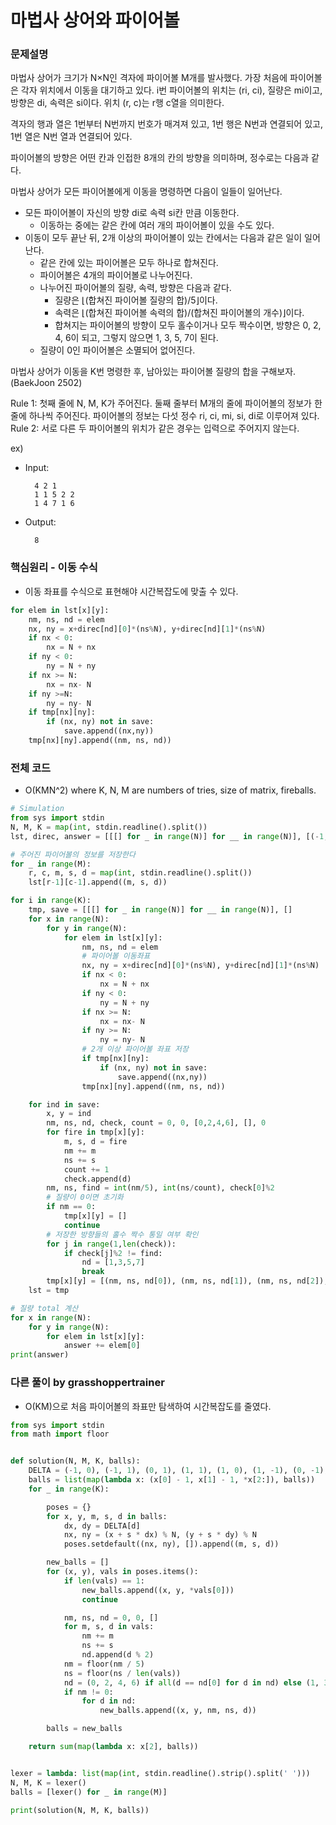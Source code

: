 # 마법사 상어와 파이어볼

### 문제설명

마법사 상어가 크기가 N×N인 격자에 파이어볼 M개를 발사했다. 가장 처음에 파이어볼은 각자 위치에서 이동을 대기하고 있다. i번 파이어볼의 위치는 (ri, ci), 질량은 mi이고, 방향은 di, 속력은 si이다. 위치 (r, c)는 r행 c열을 의미한다.

격자의 행과 열은 1번부터 N번까지 번호가 매겨져 있고, 1번 행은 N번과 연결되어 있고, 1번 열은 N번 열과 연결되어 있다.

파이어볼의 방향은 어떤 칸과 인접한 8개의 칸의 방향을 의미하며, 정수로는 다음과 같다.

마법사 상어가 모든 파이어볼에게 이동을 명령하면 다음이 일들이 일어난다.

- 모든 파이어볼이 자신의 방향 di로 속력 si칸 만큼 이동한다.
    - 이동하는 중에는 같은 칸에 여러 개의 파이어볼이 있을 수도 있다.
- 이동이 모두 끝난 뒤, 2개 이상의 파이어볼이 있는 칸에서는 다음과 같은 일이 일어난다.
    - 같은 칸에 있는 파이어볼은 모두 하나로 합쳐진다.
    - 파이어볼은 4개의 파이어볼로 나누어진다.
    - 나누어진 파이어볼의 질량, 속력, 방향은 다음과 같다.
        - 질량은 ⌊(합쳐진 파이어볼 질량의 합)/5⌋이다.
        - 속력은 ⌊(합쳐진 파이어볼 속력의 합)/(합쳐진 파이어볼의 개수)⌋이다.
        - 합쳐지는 파이어볼의 방향이 모두 홀수이거나 모두 짝수이면, 방향은 0, 2, 4, 6이 되고, 그렇지 않으면 1, 3, 5, 7이 된다.
    - 질량이 0인 파이어볼은 소멸되어 없어진다.

마법사 상어가 이동을 K번 명령한 후, 남아있는 파이어볼 질량의 합을 구해보자. (BaekJoon 2502)

Rule 1: 첫째 줄에 N, M, K가 주어진다. 둘째 줄부터 M개의 줄에 파이어볼의 정보가 한 줄에 하나씩 주어진다. 파이어볼의 정보는 다섯 정수 ri, ci, mi, si, di로 이루어져 있다.
Rule 2: 서로 다른 두 파이어볼의 위치가 같은 경우는 입력으로 주어지지 않는다.

ex)

- Input:

        4 2 1
        1 1 5 2 2
        1 4 7 1 6

- Output:

        8


### 핵심원리 - 이동 수식

- 이동 좌표를 수식으로 표현해야 시간복잡도에 맞출 수 있다.

```python
for elem in lst[x][y]:
    nm, ns, nd = elem
    nx, ny = x+direc[nd][0]*(ns%N), y+direc[nd][1]*(ns%N)
    if nx < 0:
        nx = N + nx
    if ny < 0:
        ny = N + ny
    if nx >= N:
        nx = nx- N
    if ny >=N:
        ny = ny- N
    if tmp[nx][ny]:
        if (nx, ny) not in save:
            save.append((nx,ny))
    tmp[nx][ny].append((nm, ns, nd))
```


### 전체 코드

- O(KMN^2) where K, N, M are numbers of tries, size of matrix, fireballs.

```python
# Simulation
from sys import stdin
N, M, K = map(int, stdin.readline().split())
lst, direc, answer = [[[] for _ in range(N)] for __ in range(N)], [(-1,0),(-1,1),(0,1),(1,1),(1,0),(1,-1),(0,-1),(-1,-1)], 0

# 주어진 파이어볼의 정보를 저장한다
for _ in range(M):
    r, c, m, s, d = map(int, stdin.readline().split())
    lst[r-1][c-1].append((m, s, d))

for i in range(K):
    tmp, save = [[[] for _ in range(N)] for __ in range(N)], []
    for x in range(N):
        for y in range(N):
            for elem in lst[x][y]:
                nm, ns, nd = elem
                # 파이어볼 이동좌표
                nx, ny = x+direc[nd][0]*(ns%N), y+direc[nd][1]*(ns%N)
                if nx < 0:
                    nx = N + nx
                if ny < 0:
                    ny = N + ny
                if nx >= N:
                    nx = nx- N
                if ny >= N:
                    ny = ny- N
                # 2개 이상 파이어볼 좌표 저장
                if tmp[nx][ny]:
                    if (nx, ny) not in save:
                        save.append((nx,ny))
                tmp[nx][ny].append((nm, ns, nd))

    for ind in save:
        x, y = ind
        nm, ns, nd, check, count = 0, 0, [0,2,4,6], [], 0
        for fire in tmp[x][y]:
            m, s, d = fire
            nm += m
            ns += s
            count += 1
            check.append(d)
        nm, ns, find = int(nm/5), int(ns/count), check[0]%2
        # 질량이 0이면 초기화
        if nm == 0:
            tmp[x][y] = []
            continue
        # 저장한 방향들의 홀수 짝수 통일 여부 확인
        for j in range(1,len(check)):
            if check[j]%2 != find:
                nd = [1,3,5,7]
                break
        tmp[x][y] = [(nm, ns, nd[0]), (nm, ns, nd[1]), (nm, ns, nd[2]), (nm, ns, nd[3])]
    lst = tmp

# 질량 total 계산
for x in range(N):
    for y in range(N):
        for elem in lst[x][y]:
            answer += elem[0]
print(answer)
```

### 다른 풀이 by grasshoppertrainer

- O(KM)으로 처음 파이어볼의 좌표만 탐색하여 시간복잡도를 줄였다.

```python
from sys import stdin
from math import floor


def solution(N, M, K, balls):
    DELTA = (-1, 0), (-1, 1), (0, 1), (1, 1), (1, 0), (1, -1), (0, -1), (-1, -1)
    balls = list(map(lambda x: (x[0] - 1, x[1] - 1, *x[2:]), balls))
    for _ in range(K):

        poses = {}
        for x, y, m, s, d in balls:
            dx, dy = DELTA[d]
            nx, ny = (x + s * dx) % N, (y + s * dy) % N
            poses.setdefault((nx, ny), []).append((m, s, d))

        new_balls = []
        for (x, y), vals in poses.items():
            if len(vals) == 1:
                new_balls.append((x, y, *vals[0]))
                continue

            nm, ns, nd = 0, 0, []
            for m, s, d in vals:
                nm += m
                ns += s
                nd.append(d % 2)
            nm = floor(nm / 5)
            ns = floor(ns / len(vals))
            nd = (0, 2, 4, 6) if all(d == nd[0] for d in nd) else (1, 3, 5, 7)
            if nm != 0:
                for d in nd:
                    new_balls.append((x, y, nm, ns, d))

        balls = new_balls

    return sum(map(lambda x: x[2], balls))


lexer = lambda: list(map(int, stdin.readline().strip().split(' ')))
N, M, K = lexer()
balls = [lexer() for _ in range(M)]

print(solution(N, M, K, balls))
```
